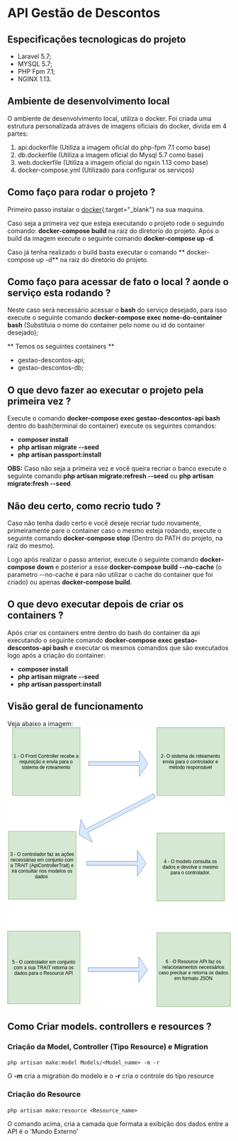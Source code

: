 # API Gestão de Descontos

## Especificações tecnologicas do projeto
* Laravel 5.7;
* MYSQL 5.7;
* PHP Fpm 7.1;
* NGINX 1.13.

## Ambiente de desenvolvimento local
O ambiente de desenvolvimento local, utiliza o docker. Foi criada uma estrutura personalizada atráves de imagens oficiais do docker, divida em 4 partes:

1. api.dockerfile (Utiliza a imagem oficial do php-fpm 7.1 como base)
1. db.dockerfile (Utiliza a imagem oficial do Mysql 5.7 como base)
1. web.dockerfile (Utiliza a imagem oficial do ngxin 1.13 como base)
1. docker-compose.yml (Utilizado para configurar os serviços)

## Como faço para rodar o projeto ?

Primeiro passo instalar o [docker](https://www.docker.com/){:target="_blank"} na sua maquina. 

Caso seja a primeira vez que esteja executando o projeto rode o seguindo comando: **docker-compose build** na raiz do diretorio do projeto. Após o build da imagem execute o seguinte comando **docker-compose up -d**. 

Caso já tenha realizado o build basta executar o comando ** docker-compose up -d** na raiz do diretório do projeto.

## Como faço para acessar de fato o local ?  aonde o serviço esta rodando ?

Neste caso será necessário acessar o **bash** do serviço desejado, para isso execute o seguinte comando **docker-compose exec nome-do-container bash** (Substituia o nome do container pelo nome ou id do container desejado);

** Temos os seguintes containers **
* gestao-descontos-api;
* gestao-descontos-db;

## O que devo fazer ao executar o projeto pela primeira vez ? 

Execute o comando **docker-compose exec gestao-descontos-api bash** dentro do bash(terminal do container) execute os seguintes comandos: 

- **composer install**
- **php artisan migrate --seed**
- **php artisan passport:install**


**OBS:** Caso não seja a primeira vez e você queira recriar o banco execute o seguinte comando **php artisan migrate:refresh --seed** ou **php artisan migrate:fresh --seed**

## Não deu certo, como recrio tudo ?
Caso não tenha dado certo e você deseje recriar tudo novamente, primeiramente pare o container caso o mesmo esteja rodando, execute o seguinte comando **docker-compose stop** (Dentro do PATH do projeto, na raiz do mesmo).

Logo após realizar o passo anterior, execute o seguinte comando **docker-compose down** e posterior a esse **docker-compose build --no-cache** (o parametro --no-cache é para não utilizar o cache do container que foi criado) ou apenas **docker-compose build**.

## O que devo executar depois de criar os containers ? 
Após criar os containers entre dentro do bash do container da api executando o seguinte comando **docker-compose exec gestao-descontos-api bash** e executar os mesmos comandos que são executados logo após a criação do container:

- **composer install**
- **php artisan migrate --seed**
- **php artisan passport:install**

## Visão geral de funcionamento
Veja abaixo a imagem:<br>
![funcionamento](/docs/1-api-funcionamento.png)

## Como Criar models. controllers e resources ?

### Criação da Model, Controller (Tipo Resource) e Migration
```php artisan make:model Models/<Model_name> -m -r```

O **-m** cria a migration do modelo e o **-r** cria o controle do tipo resource

### Criação do Resource
```php artisan make:resource <Resource_name>```

O comando acima, cria a camada que formata a exibição dos dados entre a API é o 'Mundo Externo'


